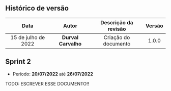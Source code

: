 ## Histórico de versão

| Data | Autor | Descrição da revisão | Versão |
| :--: | :---: | :------------------: | :----: |
| 15 de julho de 2022 | **Durval Carvalho** | Criação do documento | 1.0.0 |

## Sprint 2

* Período: **20/07/2022** até **26/07/2022**

TODO: ESCREVER ESSE DOCUMENTO!!